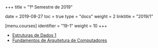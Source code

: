 +++
title = "1º Semestre de 2019"

date = 2019-08-27
toc = true
type = "docs"
weight = 2
linktitle = "2019/1"

[menu.courses]
  identifier = "19-1"
  weight = 10
+++

* [Estruturas de Dados 1](../eda1-19-1/)
* [Fundamentos de Arquitetura de Computadores](../fac-19-1/)